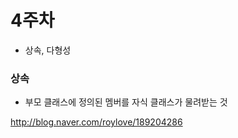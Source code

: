 # 4주차

* 상속, 다형성

### 상속

* 부모 클래스에 정의된 멤버를 자식 클래스가 물려받는 것

http://blog.naver.com/roylove/189204286

